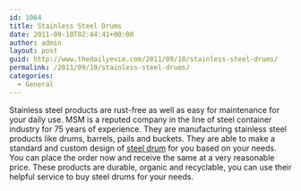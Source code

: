 ```yaml
---
id: 1064
title: Stainless Steel Drums
date: 2011-09-10T02:44:41+00:00
author: admin
layout: post
guid: http://www.thedailyevie.com/2011/09/10/stainless-steel-drums/
permalink: /2011/09/10/stainless-steel-drums/
categories:
  - General
---
```

Stainless steel products are rust-free as well as easy for maintenance for your daily use. MSM is a reputed company in the line of steel container industry for 75 years of experience. They are manufacturing stainless steel products like drums, barrels, pails and buckets. They are able to make a standard and custom design of [steel drum](http://www.drumsofsteel.com/) for you based on your needs. You can place the order now and receive the same at a very reasonable price. These products are durable, organic and recyclable, you can use their helpful service to buy steel drums for your needs.